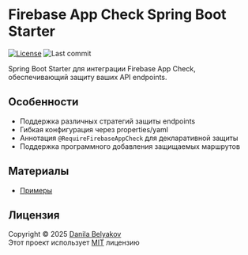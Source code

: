 # Firebase App Check Spring Boot Starter

[![License](https://img.shields.io/badge/license-MIT-blue.svg)](LICENSE)
![Last commit](https://img.shields.io/github/last-commit/danbeldev/firebase-app-check-spring)

Spring Boot Starter для интеграции Firebase App Check, обеспечивающий защиту ваших API endpoints.

## Особенности

- Поддержка различных стратегий защиты endpoints
- Гибкая конфигурация через properties/yaml
- Аннотация `@RequireFirebaseAppCheck` для декларативной защиты
- Поддержка программного добавления защищаемых маршрутов

## Материалы
- [Примеры](https://github.com/danbeldev/firebase-app-check-spring/tree/master/samples/src/main/java/com/github/danbel/samples)

## Лицензия
Copyright © 2025 [Danila Belyakov](https://github.com/danbeldev) \
Этот проект использует [MIT](https://github.com/danbeldev/firebase-app-check-spring/blob/master/LICENSE) лицензию
